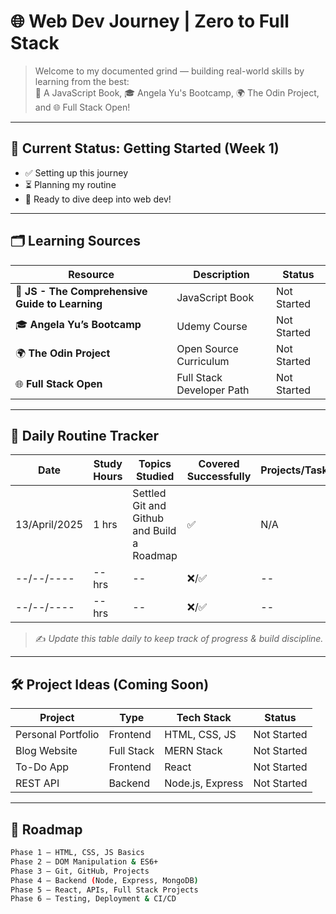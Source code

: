 # 🌐 Web Dev Journey  | Zero to Full Stack

> Welcome to my documented grind — building real-world skills by learning from the best:  
> 📘 A JavaScript Book, 🎓 Angela Yu's Bootcamp, 🌍 The Odin Project, and 🌐 Full Stack Open!

---

## 🎯 Current Status: Getting Started (Week 1)

- ✅ Setting up this journey
- ⏳ Planning my routine
- 🧠 Ready to dive deep into web dev!

---

## 🗂️ Learning Sources

| Resource | Description | Status |
|----------|-------------|--------|
| 📘 **JS - The Comprehensive Guide to Learning** | JavaScript Book | Not Started |
| 🎓 **Angela Yu’s Bootcamp** | Udemy Course | Not Started |
| 🌍 **The Odin Project** | Open Source Curriculum | Not Started |
| 🌐 **Full Stack Open** | Full Stack Developer Path | Not Started |

---

## 📅 Daily Routine Tracker

| Date | Study Hours | Topics Studied | Covered Successfully | Projects/Tasks |
|------|-------------|----------------|-----------------------|----------------|
| 13/April/2025 | 1 hrs | Settled Git and Github and Build a Roadmap | ✅ | N/A |
| --/--/---- | -- hrs | -- | ❌/✅ | -- |
| --/--/---- | -- hrs | -- | ❌/✅ | -- |

> ✍️ _Update this table daily to keep track of progress & build discipline._

---

## 🛠️ Project Ideas (Coming Soon)

| Project | Type | Tech Stack | Status |
|--------|------|------------|--------|
| Personal Portfolio | Frontend | HTML, CSS, JS | Not Started |
| Blog Website | Full Stack | MERN Stack | Not Started |
| To-Do App | Frontend | React | Not Started |
| REST API | Backend | Node.js, Express | Not Started |

---

## 🧭 Roadmap

```bash
Phase 1 – HTML, CSS, JS Basics
Phase 2 – DOM Manipulation & ES6+
Phase 3 – Git, GitHub, Projects
Phase 4 – Backend (Node, Express, MongoDB)
Phase 5 – React, APIs, Full Stack Projects
Phase 6 – Testing, Deployment & CI/CD
